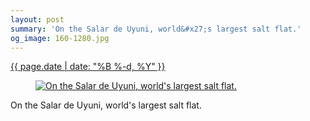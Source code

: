 ```yaml
---
layout: post
summary: 'On the Salar de Uyuni, world&#x27;s largest salt flat.'
og_image: 160-1280.jpg
---
```


<div class="post">
 <time>
  <a href="/160">
   {{ page.date | date: "%B %-d, %Y" }}
  </a>
 </time>
 <a href="/160">
  <figure data-taken="11/8/2013">
   <img alt="On the Salar de Uyuni, world's largest salt flat." sizes="(min-width: 700px) 50vw, calc(100vw - 2rem)" src="{{ site.assets_url }}/160-640.jpg" srcset="{{ site.assets_url }}/160-1280.jpg 1280w, {{ site.assets_url }}/160-960.jpg 960w, {{ site.assets_url }}/160-640.jpg 640w, {{ site.assets_url }}/160-320.jpg 320w"/>
  </figure>
 </a>
 <span>
  On the Salar de Uyuni, world's largest salt flat.
 </span>
</div>
